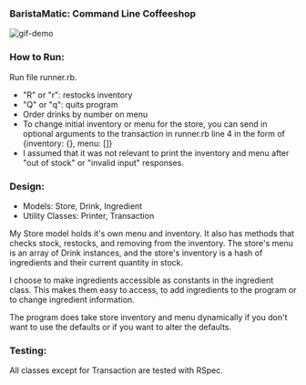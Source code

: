 ### BaristaMatic: Command Line Coffeeshop 
![gif-demo](http://i.imgur.com/hkiuf83.gif)

### How to Run:
Run file runner.rb.
- "R" or "r": restocks inventory
- "Q" or "q": quits program
- Order drinks by number on menu
- To change initial inventory or menu for the store, you can send in optional arguments to the transaction in runner.rb line 4 in the form of {inventory: {}, menu: []}
- I assumed that it was not relevant to print the inventory and menu after "out of stock" or "invalid input" responses.

### Design:

* Models: Store, Drink, Ingredient
* Utility Classes: Printer, Transaction

My Store model holds it's own menu and inventory. It also has methods that checks stock, restocks, and removing from the inventory. The store's menu is an array of Drink instances, and the store's inventory is a hash of ingredients and their current quantity in stock.

I choose to make ingredients accessible as constants in the ingredient class. This makes them easy to access, to add ingredients to the program or to change ingredient information.

The program does take store inventory and menu dynamically if you don't want to use the defaults or if you want to alter the defaults.

### Testing:
All classes except for Transaction are tested with RSpec.
